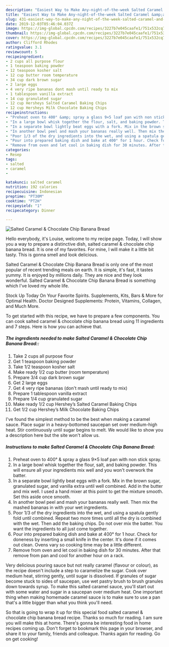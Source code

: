 ```yaml
---
description: "Easiest Way to Make Any-night-of-the-week Salted Caramel &amp;amp; Chocolate Chip Banana Bread"
title: "Easiest Way to Make Any-night-of-the-week Salted Caramel &amp;amp; Chocolate Chip Banana Bread"
slug: 431-easiest-way-to-make-any-night-of-the-week-salted-caramel-and-amp-chocolate-chip-banana-bread
date: 2019-12-03T05:46:04.037Z
image: https://img-global.cpcdn.com/recipes/3227b7e045caafe1/751x532cq70/salted-caramel-chocolate-chip-banana-bread-recipe-main-photo.jpg
thumbnail: https://img-global.cpcdn.com/recipes/3227b7e045caafe1/751x532cq70/salted-caramel-chocolate-chip-banana-bread-recipe-main-photo.jpg
cover: https://img-global.cpcdn.com/recipes/3227b7e045caafe1/751x532cq70/salted-caramel-chocolate-chip-banana-bread-recipe-main-photo.jpg
author: Clifford Rhodes
ratingvalue: 3.1
reviewcount: 5
recipeingredient:
- 2 cups all purpose flour
- 1 teaspoon baking powder
- 12 teaspoon kosher salt
- 12 cup butter room temperature
- 34 cup dark brown sugar
- 2 large eggs
- 4 very ripe bananas dont mash until ready to mix
- 1 tablespoon vanilla extract
- 14 cup granulated sugar
- 12 cup Hersheys Salted Caramel Baking Chips
- 12 cup Hersheys Milk Chocolate Baking Chips
recipeinstructions:
- "Preheat oven to 400° &amp; spray a glass 9×5 loaf pan with non stick spray."
- "In a large bowl whisk together the flour, salt, and baking powder. This will ensure all your ingredients mix well and you won&#39;t overwork the batter."
- "In a separate bowl lightly beat eggs with a fork. Mix in the brown sugar, granulated sugar, and vanilla extra until well combined. Add in the butter and mix well. I used a hand mixer at this point to get the mixture smooth. Set this aside once smooth."
- "In another bowl peel and mash your bananas really well. Then mix the mashed bananas in with your wet ingredients."
- "Poor 1/3 of the dry ingredients into the wet, and using a spatula gently fold until combined. Repeat two more times until all the dry is combined with the wet. Then add the baking chips. Do not over mix the batter. You want the ingredients to all just come together."
- "Pour into prepared baking dish and bake at 400° for 1 hour. Check for doneness by inserting a small knife in the center. It&#39;s done if it comes out clean. Ovens vary so cooking time may be a little different."
- "Remove from oven and let cool in baking dish for 30 minutes. After that remove from pan and cool for another hour on a rack."
categories:
- Resep
tags:
- salted
- caramel
- 

katakunci: salted caramel 
nutrition: 192 calories
recipecuisine: Indonesian
preptime: "PT30M"
cooktime: "PT2H"
recipeyield: "1"
recipecategory: Dinner

---
```



![Salted Caramel &amp; Chocolate Chip Banana Bread](https://img-global.cpcdn.com/recipes/3227b7e045caafe1/751x532cq70/salted-caramel-chocolate-chip-banana-bread-recipe-main-photo.jpg)

Hello everybody, it's Louise, welcome to my recipe page. Today, I will show you a way to prepare a distinctive dish, salted caramel &amp; chocolate chip banana bread. It is one of my favorites. For mine, I will make it a little bit tasty. This is gonna smell and look delicious.

Salted Caramel &amp; Chocolate Chip Banana Bread is only one of the most popular of recent trending meals on earth. It is simple, it's fast, it tastes yummy. It is enjoyed by millions daily. They are nice and they look wonderful. Salted Caramel &amp; Chocolate Chip Banana Bread is something which I've loved my whole life.

Stock Up Today On Your Favorite Spirits. Supplements, Kits, Bars &amp; More for Optimal Health. Doctor Designed Supplements: Protein, Vitamins, Collagen, and Much More.


To get started with this recipe, we have to prepare a few components. You can cook salted caramel &amp; chocolate chip banana bread using 11 ingredients and 7 steps. Here is how you can achieve that.

##### The ingredients needed to make Salted Caramel &amp; Chocolate Chip Banana Bread::

1. Take 2 cups all purpose flour
1. Get 1 teaspoon baking powder
1. Take 1/2 teaspoon kosher salt
1. Make ready 1/2 cup butter (room temperature)
1. Prepare 3/4 cup dark brown sugar
1. Get 2 large eggs
1. Get 4 very ripe bananas (don&#39;t mash until ready to mix)
1. Prepare 1 tablespoon vanilla extract
1. Prepare 1/4 cup granulated sugar
1. Make ready 1/2 cup Hershey’s Salted Caramel Baking Chips
1. Get 1/2 cup Hershey’s Milk Chocolate Baking Chips


I&#39;ve found the simplest method to be the best when making a caramel sauce. Place sugar in a heavy-bottomed saucepan set over medium-high heat. Stir continuously until sugar begins to melt. We would like to show you a description here but the site won&#39;t allow us. 

##### Instructions to make Salted Caramel &amp; Chocolate Chip Banana Bread:

1. Preheat oven to 400° &amp; spray a glass 9×5 loaf pan with non stick spray.
1. In a large bowl whisk together the flour, salt, and baking powder. This will ensure all your ingredients mix well and you won&#39;t overwork the batter.
1. In a separate bowl lightly beat eggs with a fork. Mix in the brown sugar, granulated sugar, and vanilla extra until well combined. Add in the butter and mix well. I used a hand mixer at this point to get the mixture smooth. Set this aside once smooth.
1. In another bowl peel and mash your bananas really well. Then mix the mashed bananas in with your wet ingredients.
1. Poor 1/3 of the dry ingredients into the wet, and using a spatula gently fold until combined. Repeat two more times until all the dry is combined with the wet. Then add the baking chips. Do not over mix the batter. You want the ingredients to all just come together.
1. Pour into prepared baking dish and bake at 400° for 1 hour. Check for doneness by inserting a small knife in the center. It&#39;s done if it comes out clean. Ovens vary so cooking time may be a little different.
1. Remove from oven and let cool in baking dish for 30 minutes. After that remove from pan and cool for another hour on a rack.


Very delicious pouring sauce but not really caramel (flavour or colour), as the recipe doesn&#39;t include a step to caramelize the sugar. Cook over medium heat, stirring gently, until sugar is dissolved. If granules of sugar become stuck to sides of saucepan, use wet pastry brush to brush granules down towards syrup. To make this salted caramel sauce, you&#39;ll start out with some water and sugar in a saucepan over medium heat. One important thing when making homemade caramel sauce is to make sure to use a pan that&#39;s a little bigger than what you think you&#39;ll need. 

So that is going to wrap it up for this special food salted caramel &amp; chocolate chip banana bread recipe. Thanks so much for reading. I am sure you will make this at home. There's gonna be interesting food in home recipes coming up. Don't forget to bookmark this page in your browser, and share it to your family, friends and colleague. Thanks again for reading. Go on get cooking!

